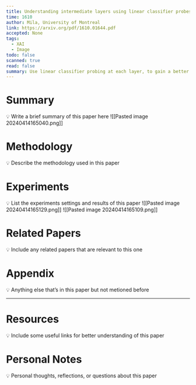```yaml
---
title: Understanding intermediate layers using linear classifier probes
time: 1610
author: Mila, University of Montreal
link: https://arxiv.org/pdf/1610.01644.pdf
accepted: None
tags:
  - XAI
  - Image
todo: false
scanned: true
read: false
summary: Use linear classifier probing at each layer, to gain a better understanding on the learning result.
---
```

# Summary
💡 Write a brief summary of this paper here
![[Pasted image 20240414165040.png]]
# Methodology
💡 Describe the methodology used in this paper

# Experiments
💡 List the experiments settings and results of this paper
![[Pasted image 20240414165129.png]]
![[Pasted image 20240414165109.png]]

# Related Papers
💡 Include any related papers that are relevant to this one

# Appendix
💡 Anything else that’s in this paper but not metioned before

---
# Resources
💡 Include some useful links for better understanding of this paper

# Personal Notes
💡 Personal thoughts, reflections, or questions about this paper